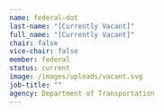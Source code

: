 ```yaml
---
name: federal-dot
last-name: "[Currently Vacant]"
full_name: "[Currently Vacant]"
chair: false
vice-chair: false
member: federal
status: current
image: /images/uploads/vacant.svg
job-title: ""
agency: Department of Transportation
---
```

